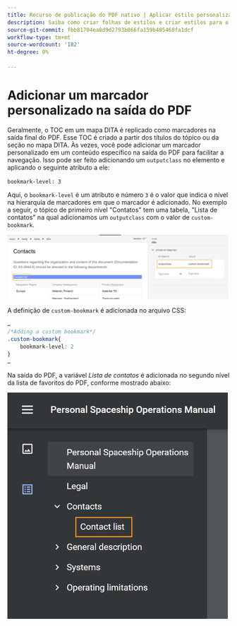 ```yaml
---
title: Recurso de publicação do PDF nativo | Aplicar estilo personalizado em entradas de sumário e conteúdo de tópico
description: Saiba como criar folhas de estilos e criar estilos para o seu conteúdo.
source-git-commit: fbb81704ea8d9d2793b066fa159b405460fa1dcf
workflow-type: tm+mt
source-wordcount: '182'
ht-degree: 0%

---
```



# Adicionar um marcador personalizado na saída do PDF

Geralmente, o TOC em um mapa DITA é replicado como marcadores na saída final do PDF. Esse TOC é criado a partir dos títulos do tópico ou da seção no mapa DITA. Às vezes, você pode adicionar um marcador personalizado em um conteúdo específico na saída do PDF para facilitar a navegação. Isso pode ser feito adicionando um `outputclass` no elemento e aplicando o seguinte atributo a ele:

`bookmark-level: 3`

Aqui, o `bookmark-level` é um atributo e número `3` é o valor que indica o nível na hierarquia de marcadores em que o marcador é adicionado. No exemplo a seguir, o tópico de primeiro nível &quot;Contatos&quot; tem uma tabela, &quot;Lista de contatos&quot; na qual adicionamos um `outputclass` com o valor de `custom-bookmark`.

<img src="./assets/custom-bookmark-attribute.png" width="500">

A definição de `custom-bookmark` é adicionada no arquivo CSS:

```css
…
/*Adding a custom bookmark*/
.custom-bookmark{
    bookmark-level: 2
}
…
```

Na saída do PDF, a variável *Lista de contatos* é adicionada no segundo nível da lista de favoritos do PDF, conforme mostrado abaixo:

<img src="./assets/custom-bookmark-in-pdf-output.png" width="500">
